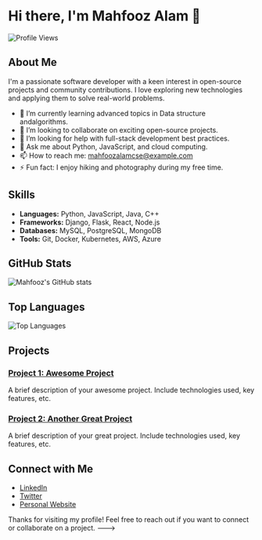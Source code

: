 
# Hi there, I'm Mahfooz Alam 👋

![Profile Views](https://komarev.com/ghpvc/?username=mahfoozalamcse&color=blue)

## About Me

I'm a passionate software developer with a keen interest in open-source projects and community contributions. I love exploring new technologies and applying them to solve real-world problems.

- 🌱 I’m currently learning advanced topics in Data structure andalgorithms.
- 👯 I’m looking to collaborate on exciting open-source projects.
- 🤔 I’m looking for help with full-stack development best practices.
- 💬 Ask me about Python, JavaScript, and cloud computing.
- 📫 How to reach me: [mahfoozalamcse@example.com](mailto:mahfoozalamcse@example.com)
- ⚡ Fun fact: I enjoy hiking and photography during my free time.

## Skills

- **Languages:** Python, JavaScript, Java, C++
- **Frameworks:** Django, Flask, React, Node.js
- **Databases:** MySQL, PostgreSQL, MongoDB
- **Tools:** Git, Docker, Kubernetes, AWS, Azure

## GitHub Stats

![Mahfooz's GitHub stats](https://github-readme-stats.vercel.app/api?username=mahfoozalamcse&show_icons=true&theme=radical)

## Top Languages

![Top Languages](https://github-readme-stats.vercel.app/api/top-langs/?username=mahfoozalamcse&layout=compact&theme=radical)

## Projects

### [Project 1: Awesome Project](https://github.com/mahfoozalamcse/awesome-project)
A brief description of your awesome project. Include technologies used, key features, etc.

### [Project 2: Another Great Project](https://github.com/mahfoozalamcse/another-great-project)
A brief description of your great project. Include technologies used, key features, etc.

## Connect with Me

- [LinkedIn](https://www.linkedin.com/in/mahfoozalamcse/)
- [Twitter](https://twitter.com/mahfoozalamcse)
- [Personal Website](https://mahfoozalamcse.com)

Thanks for visiting my profile! Feel free to reach out if you want to connect or collaborate on a project.
--->
